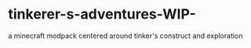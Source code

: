 # tinkerer-s-adventures-WIP-
a minecraft modpack centered around tinker's construct and exploration
